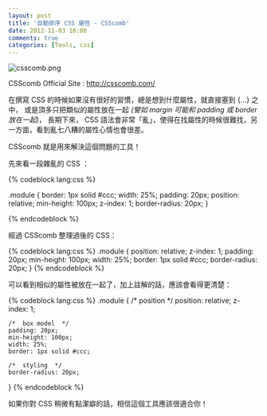 ```yaml
---
layout: post
title: '自動排序 CSS 屬性 - CSScomb'
date: 2012-11-03 16:00
comments: true
categories: [Tools, css]
---
```

![csscomb.png](http://user-image.logdown.io/user/7/blog/530/post/927/QvhTA0kHR96S6Y7Yev01_csscomb.png)


CSScomb Official Site : <http://csscomb.com/>


在撰寫 CSS 的時候如果沒有很好的習慣，總是想到什麼屬性，就直接塞到 {...} 之中，
或是頂多只把類似的屬性放在一起 *(譬如 margin 可能和 padding 或 border 放在一起)*，
長期下來， CSS 語法會非常「亂」，使得在找屬性的時候很難找，另一方面，看到亂七八糟的屬性心情也會很差。

CSScomb 就是用來解決這個問題的工具！

<!--more-->


先來看一段雜亂的 CSS ：

{% codeblock lang:css %}

.module {
    border: 1px solid #ccc; 
    width: 25%;
    padding: 20px; 
    position: relative; 
    min-height: 100px;
    z-index: 1;
    border-radius: 20px;
}

{% endcodeblock %}

經過 CSScomb 整理過後的 CSS：

{% codeblock lang:css %}
.module { 
    position: relative;
    z-index: 1;
    padding: 20px; 
    min-height: 100px; 
    width: 25%;
    border: 1px solid #ccc;
    border-radius: 20px;
}
{% endcodeblock %}


可以看到相似的屬性被放在一起了，加上註解的話，應該會看得更清楚：

{% codeblock lang:css %}
.module { 
    /*  position  */
    position: relative;
    z-index: 1;
    
    /*  box model  */
    padding: 20px; 
    min-height: 100px; 
    width: 25%;
    border: 1px solid #ccc;
    
    /*  styling  */
    border-radius: 20px;
}
{% endcodeblock %}

如果你對 CSS 稍微有點潔癖的話，相信這個工具應該很適合你！










